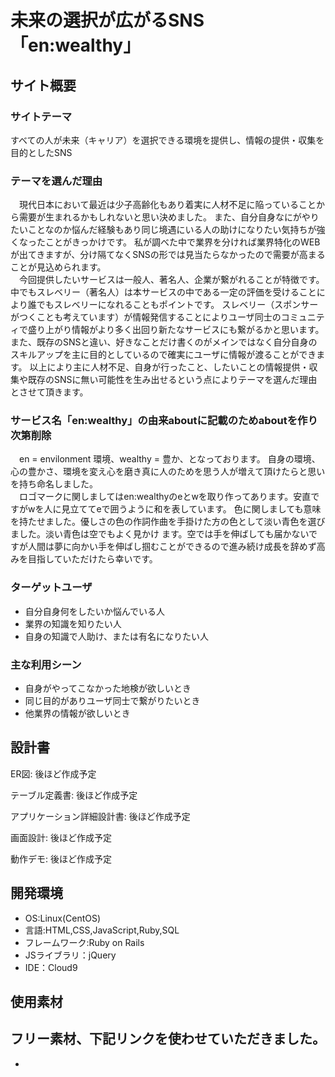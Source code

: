 # 未来の選択が広がるSNS 「en:wealthy」
## サイト概要
### サイトテーマ

すべての人が未来（キャリア）を選択できる環境を提供し、情報の提供・収集を目的としたSNS

### テーマを選んだ理由
　現代日本において最近は少子高齢化もあり着実に人材不足に陥っていることから需要が生まれるかもしれないと思い決めました。
また、自分自身なにがやりたいことなのか悩んだ経験もあり同じ境遇にいる人の助けになりたい気持ちが強くなったことがきっかけです。
私が調べた中で業界を分ければ業界特化のWEBが出てきますが、分け隔てなくSNSの形では見当たらなかったので需要が高まることが見込められます。  
　今回提供したいサービスは一般人、著名人、企業が繋がれることが特徴です。
中でもスレベリー（著名人）は本サービスの中である一定の評価を受けることにより誰でもスレベリーになれることもポイントです。
スレベリー（スポンサーがつくことも考えています）が情報発信することによりユーザ同士のコミュニティで盛り上がり情報がより多く出回り新たなサービスにも繋がるかと思います。
また、既存のSNSと違い、好きなことだけ書くのがメインではなく自分自身のスキルアップを主に目的としているので確実にユーザに情報が渡ることができます。
以上により主に人材不足、自身が行ったこと、したいことの情報提供・収集や既存のSNSに無い可能性を生み出せるという点によりテーマを選んだ理由とさせて頂きます。  

### サービス名「en:wealthy」の由来aboutに記載のためaboutを作り次第削除
　en = envilonment 環境、wealthy = 豊か、となっております。
自身の環境、心の豊かさ、環境を変え心を磨き真に人のためを思う人が増えて頂けたらと思いを持ち命名しました。  
　ロゴマークに関しましてはen:wealthyのeとwを取り作ってあります。安直ですがwを人に見立ててeで囲うように和を表しています。
色に関しましても意味を持たせました。優しさの色の作詞作曲を手掛けた方の色として淡い青色を選びました。淡い青色は空でもよく見かけ
ます。空では手を伸ばしても届かないですが人間は夢に向かい手を伸ばし掴むことができるので進み続け成長を辞めず高みを目指していただけたら幸いです。  

### ターゲットユーザ
- 自分自身何をしたいか悩んでいる人
- 業界の知識を知りたい人
- 自身の知識で人助け、または有名になりたい人

### 主な利用シーン
- 自身がやってこなかった地検が欲しいとき
- 同じ目的がありユーザ同士で繋がりたいとき
- 他業界の情報が欲しいとき

## 設計書
ER図:
後ほど作成予定

テーブル定義書:
後ほど作成予定

アプリケーション詳細設計書:
後ほど作成予定

画面設計:
後ほど作成予定

動作デモ:
後ほど作成予定

## 開発環境
- OS:Linux(CentOS)
- 言語:HTML,CSS,JavaScript,Ruby,SQL
- フレームワーク:Ruby on Rails
- JSライブラリ：jQuery
- IDE：Cloud9

## 使用素材
フリー素材、下記リンクを使わせていただきました。
- 
- 
